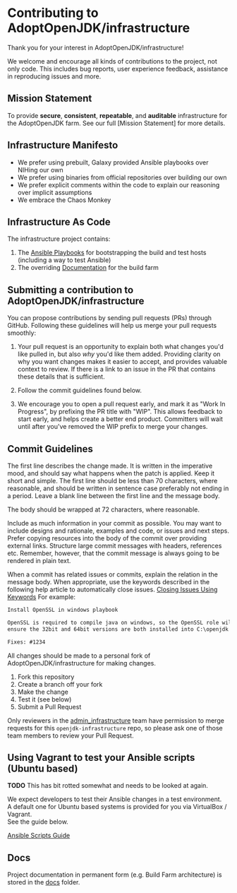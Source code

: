# Contributing to AdoptOpenJDK/infrastructure

Thank you for your interest in AdoptOpenJDK/infrastructure!

We welcome and encourage all kinds of contributions to the project, not only
code. This includes bug reports, user experience feedback, assistance in
reproducing issues and more.

## Mission Statement

To provide **secure**, **consistent**, **repeatable**, and **auditable**
infrastructure for the AdoptOpenJDK farm. See our full [Mission Statement] for more details.

## Infrastructure Manifesto

* We prefer using prebuilt, Galaxy provided Ansible playbooks over NIHing our own
* We prefer using binaries from official repositories over building our own
* We prefer explicit comments within the code to explain our reasoning over implicit assumptions
* We embrace the Chaos Monkey

## Infrastructure As Code

The infrastructure project contains:

1. The [Ansible Playbooks](ansible/playbooks) for bootstrapping the build and test hosts (including a way to test Ansible)
1. The overriding [Documentation](docs) for the build farm

## Submitting a contribution to AdoptOpenJDK/infrastructure

You can propose contributions by sending pull requests (PRs) through GitHub.
Following these guidelines will help us merge your pull requests smoothly:

1. Your pull request is an opportunity to explain both what changes you'd like
   pulled in, but also _why_ you'd like them added. Providing clarity on why
   you want changes makes it easier to accept, and provides valuable context to
   review.  If there is a link to an issue in the PR that contains these details
   that is sufficient.

2. Follow the commit guidelines found below.

3. We encourage you to open a pull request early, and mark it as "Work In
   Progress", by prefixing the PR title with "WIP". This allows feedback to
   start early, and helps create a better end product. Committers will wait
   until after you've removed the WIP prefix to merge your changes.

## Commit Guidelines

The first line describes the change made. It is written in the imperative mood,
and should say what happens when the patch is applied. Keep it short and
simple. The first line should be less than 70 characters, where reasonable,
and should be written in sentence case preferably not ending in a period.
Leave a blank line between the first line and the message body.

The body should be wrapped at 72 characters, where reasonable.

Include as much information in your commit as possible. You may want to include
designs and rationale, examples and code, or issues and next steps. Prefer
copying resources into the body of the commit over providing external links.
Structure large commit messages with headers, references etc. Remember, however,
that the commit message is always going to be rendered in plain text.

When a commit has related issues or commits, explain the relation in the message
body. When appropriate, use the keywords described in the following help article
to automatically close issues.
[Closing Issues Using Keywords](https://help.github.com/articles/closing-issues-using-keywords/)
For example:

```md
Install OpenSSL in windows playbook

OpenSSL is required to compile java on windows, so the OpenSSL role will
ensure the 32bit and 64bit versions are both installed into C:\openjdk

Fixes: #1234
```

All changes should be made to a personal fork of AdoptOpenJDK/infrastructure for making changes.

1. Fork this repository
1. Create a branch off your fork
1. Make the change
1. Test it (see below)
1. Submit a Pull Request

Only reviewers in the [admin_infrastructure](https://github.com/orgs/AdoptOpenJDK/teams/infrastructure) team have permission to merge requests for this `openjdk-infrastructure` repo, so please ask one of those team members to review your Pull Request.

## Using Vagrant to test your Ansible scripts (Ubuntu based)

**TODO** This has bit rotted somewhat and needs to be looked at again.

We expect developers to test their Ansible changes in a test environment.  
A default one for Ubuntu based systems is provided for you via VirtualBox / Vagrant.  
See the guide below.

[Ansible Scripts Guide](ansible/README.md)

## Docs

Project documentation in permanent form (e.g. Build Farm architecture) is stored
in the [docs](docs) folder.
